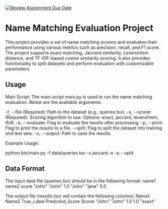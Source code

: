 [![Review Assignment Due Date](https://classroom.github.com/assets/deadline-readme-button-22041afd0340ce965d47ae6ef1cefeee28c7c493a6346c4f15d667ab976d596c.svg)](https://classroom.github.com/a/niDHHGwr)

# Name Matching Evaluation Project

This project provides a set of name matching scorers and evaluates their performance using various metrics such as precision, recall, and F1 score. The project supports exact matching, Jaccard similarity, Levenshtein distance, and TF-IDF-based cosine similarity scoring. It also provides functionality to split datasets and perform evaluation with customizable parameters.

## Usage

Main Script:
The main script main.py is used to run the name matching evaluation. 
Below are the available arguments:

-f, --file (Required): Path to the dataset (e.g., queries.tsv).
-s, --scorer (Required): Scoring algorithm to use. Options: exact, jaccard, levenshtein, tfidf.
-e, --evaluate: Flag to evaluate the results after processing.
-p, --print: Flag to print the results to a file.
--split: Flag to split the dataset into training and test sets.
-o, --output: Path to save the results.


Example Usage:

python bin/main.py -f data/queries.tsv -s jaccard -e -p --split

## Data Format

The input data file (queries.tsv) should be in the following format:
name1  name2  score
"John"  "John"  1.0
"John"  "jane"  0.0

The output file (results.tsv) will contain the following columns:
Name1    Name2    True_Label    Predicted_Score    Scorer
"John"   "John"   1.0           1.0                "exact"


